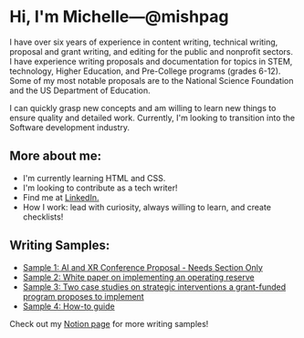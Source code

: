 # Hi, I'm Michelle—@mishpag

I have over six years of experience in content writing, technical writing, proposal and grant writing, and editing for the public and nonprofit sectors. I have experience writing proposals and documentation for topics in STEM, technology, Higher Education, and Pre-College programs (grades 6-12). Some of my most notable proposals are to the National Science Foundation and the US Department of Education.

I can quickly grasp new concepts and am willing to learn new things to ensure quality and detailed work. Currently, I'm looking to transition into the Software development industry.

## More about me:

- I'm currently learning HTML and CSS.
- I'm looking to contribute as a tech writer!
- Find me at [LinkedIn.](www.linkedin.com/in/michellepaguada)
- How I work: lead with curiosity, always willing to learn, and create checklists!

## Writing Samples: 

- [Sample 1: AI and XR Conference Proposal - Needs Section Only](https://www.notion.so/Innovation-Symposium-Proposal-2fc6ab79a4714abb9d88380c263d666b?pvs=4)
- [Sample 2: White paper on implementing an operating reserve](https://www.notion.so/FIU-Afterschool-Allstars-Policy-Brief-8bc1f2fdff974c3a8fefeeb07e72e0c2?pvs=4)
- [Sample 3: Two case studies on strategic interventions a grant-funded program proposes to implement](https://www.notion.so/Talent-Search-85922275dd6f4fc79fdc47be502b8ddf?pvs=4)
- [Sample 4: How-to guide](https://www.notion.so/How-to-guide-writing-sample-da32e697c6c64ef89f13c57f17c62e13?pvs=4)

Check out my [Notion page](https://shocking-airport-1b9.notion.site/Michelle-Paguada-473803108d674344a72e1cfc5beaa850?pvs=4) for more writing samples!
